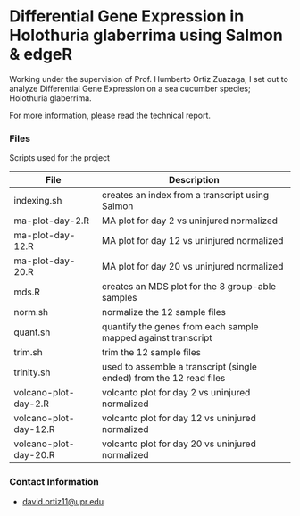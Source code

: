 # Differential Gene Expression in Holothuria glaberrima using Salmon & edgeR

Working under the supervision of Prof. Humberto Ortiz Zuazaga, I set out to analyze Differential Gene Expression on a sea cucumber species; Holothuria glaberrima. 

For more information, please read the technical report.
 
### Files

Scripts used for the project

| File                  | Description             
| --------------------- | ----------------------- 
| indexing.sh           | creates an index from a transcript using Salmon
| ma-plot-day-2.R       | MA plot for day 2 vs uninjured normalized
| ma-plot-day-12.R      | MA plot for day 12 vs uninjured normalized
| ma-plot-day-20.R      | MA plot for day 20 vs uninjured normalized
| mds.R                 | creates an MDS plot for the 8 group-able samples
| norm.sh               | normalize the 12 sample files
| quant.sh              | quantify the genes from each sample mapped against transcript
| trim.sh               | trim the 12 sample files
| trinity.sh            | used to assemble a transcript (single ended) from the 12 read files
| volcano-plot-day-2.R  | volcanto plot for day 2 vs uninjured normalized
| volcano-plot-day-12.R | volcanto plot for day 12 vs uninjured normalized
| volcano-plot-day-20.R | volcanto plot for day 20 vs uninjured normalized

### Contact Information
+ david.ortiz11@upr.edu

